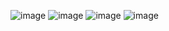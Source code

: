![image](https://user-images.githubusercontent.com/89775352/163206927-c842f823-5e76-4410-b252-2b8267395611.png)
![image](https://user-images.githubusercontent.com/89775352/163207382-42c6fd32-7156-4af9-86ef-474663d4d03b.png)
![image](https://user-images.githubusercontent.com/89775352/163207473-ead5631a-d123-432b-be62-bdd63552f543.png)
![image](https://user-images.githubusercontent.com/89775352/163207669-5d7c773a-8990-436d-8320-c0c8f21270d5.png)

    

